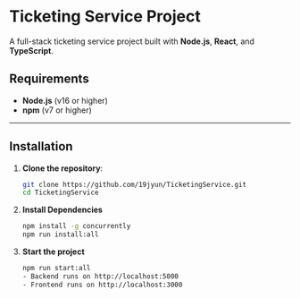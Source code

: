 # Ticketing Service Project

A full-stack ticketing service project built with **Node.js**, **React**, and **TypeScript**.

## Requirements

- **Node.js** (v16 or higher)
- **npm** (v7 or higher)

---

## Installation

1. **Clone the repository**:

   ```bash
   git clone https://github.com/19jyun/TicketingService.git
   cd TicketingService

   ```

2. **Install Dependencies**

   ```bash
   npm install -g concurrently
   npm run install:all

   ```

3. **Start the project**

   ```bash
   npm run start:all
   - Backend runs on http://localhost:5000
   - Frontend runs on http://localhost:3000
   ```
